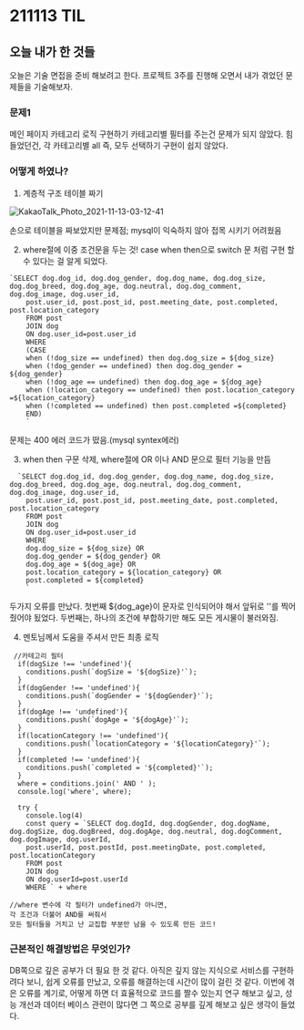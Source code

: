 # 211113 TIL

## 오늘 내가 한 것들

오늘은 기술 면접을 준비 해보려고 한다.
프로젝트 3주를 진행해 오면서 내가 겪었던 문제들을
기술해보자.

### 문제1
메인 페이지 카테고리 로직 구현하기
카테고리별 필터를 주는건 문제가 되지 않았다.
힘들었던건, 각 카테고리별 all 즉, 모두 선택하기 구현이 쉽지 않았다.

### 어떻게 하였나?
1. 계층적 구조 테이블 짜기

![KakaoTalk_Photo_2021-11-13-03-12-41](https://user-images.githubusercontent.com/88166362/141515051-edc2c760-cd58-49c1-ac0f-9dbc21d18bc6.jpeg)

손으로 테이블을 짜보았지만
문제점; mysql이 익숙하지 않아 접목 시키기 어려웠음

2. where절에 이중 조건문을 두는 것!
case when then으로 switch 문 처럼 구현 할수 있다는 걸 알게 되었다.
```
`SELECT dog.dog_id, dog.dog_gender, dog.dog_name, dog.dog_size, dog.dog_breed, dog.dog_age, dog.neutral, dog.dog_comment, dog.dog_image, dog.user_id,
    post.user_id, post.post_id, post.meeting_date, post.completed, post.location_category  
    FROM post
    JOIN dog
    ON dog.user_id=post.user_id
    WHERE
    (CASE
    when (!dog_size == undefined) then dog.dog_size = ${dog_size} 
    when (!dog_gender == undefined) then dog.dog_gender = ${dog_gender} 
    when (!dog_age == undefined) then dog.dog_age = ${dog_age}  
    when (!location_category == undefined) then post.location_category =${location_category} 
    when (!completed == undefined) then post.completed =${completed}
    END)
    `
```
문제는 400 에러 코드가 떴음.(mysql syntex에러)

3. when then 구문 삭제, where절에 OR 이나 AND 문으로 필터 기능을 만듬
```
  `SELECT dog.dog_id, dog.dog_gender, dog.dog_name, dog.dog_size, dog.dog_breed, dog.dog_age, dog.neutral, dog.dog_comment, dog.dog_image, dog.user_id,
    post.user_id, post.post_id, post.meeting_date, post.completed, post.location_category  
    FROM post
    JOIN dog
    ON dog.user_id=post.user_id
    WHERE
    dog.dog_size = ${dog_size} OR
    dog.dog_gender = ${dog_gender} OR
    dog.dog_age = ${dog_age} OR
    post.location_category = ${location_category} OR
    post.completed = ${completed}
    `
```
두가지 오류를 만났다. 첫번째 
${dog_age}이 문자로 인식되어야 해서 앞뒤로 ''를 찍어줬어야 됬었다.
두번째는, 하나의 조건에 부합하기만 해도 모든 게시물이 불러와짐.

4. 멘토님께서 도움을 주셔서 만든
최종 로직
```
 //카테고리 필터 
  if(dogSize !== 'undefined'){
    conditions.push(`dogSize = '${dogSize}'`);
  }
  if(dogGender !== 'undefined'){
    conditions.push(`dogGender = '${dogGender}'`);
  }
  if(dogAge !== 'undefined'){
    conditions.push(`dogAge = '${dogAge}'`);
  }
  if(locationCategory !== 'undefined'){
    conditions.push(`locationCategory = '${locationCategory}'`);
  }
  if(completed !== 'undefined'){
    conditions.push(`completed = '${completed}'`);
  }
  where = conditions.join(' AND ' );
  console.log('where', where);

  try {
    console.log(4)
    const query = `SELECT dog.dogId, dog.dogGender, dog.dogName, dog.dogSize, dog.dogBreed, dog.dogAge, dog.neutral, dog.dogComment, dog.dogImage, dog.userId,
    post.userId, post.postId, post.meetingDate, post.completed, post.locationCategory  
    FROM post
    JOIN dog
    ON dog.userId=post.userId
    WHERE ` + where 

```
    //where 변수에 각 필터가 undefined가 아니면, 
    각 조건과 더불어 AND를 써줘서 
    모든 필터들을 거치고 난 교집합 부분만 남을 수 있도록 만든 코드!


### 근본적인 해결방법은 무엇인가?

DB쪽으로 깊은 공부가 더 필요 한 것 같다.
아직은 깊지 않는 지식으로 서비스를 구현하려다 보니,
쉽게 오류를 만났고, 오류를 해결하는데 시간이 많이 걸린 것 같다.
이번에 겪은 오류를 계기로,
어떻게 하면 더 효율적으로 코드를 짤수 있는지 연구 해보고 싶고,
성능 개선과 데이터 베이스 관련이 많다면
그 쪽으로 공부를 깊게 해보고 싶은 생각이 들었다.


